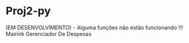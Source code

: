 # Proj2-py
(EM DESENVOLVIMENTO) - Alguma funções não estão funcionando !!! Mairink Gerenciador De Despesas
